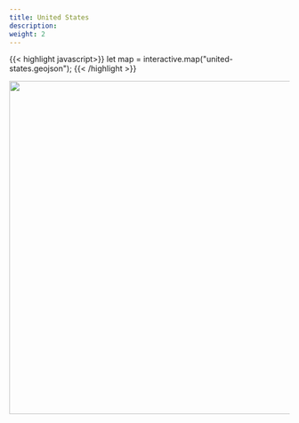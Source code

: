 ```yaml
---
title: United States
description:
weight: 2
---
```



{{< highlight javascript>}}
let map = interactive.map("united-states.geojson");
{{< /highlight >}}


<img src="/united-states.svg" width="600px" style="display:block; margin:auto;">
